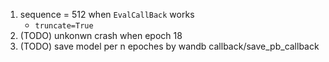 1. sequence = 512 when `EvalCallBack` works
    * `truncate=True`
2. (TODO) unkonwn crash when epoch 18
3. (TODO) save model per n epoches by wandb callback/save_pb_callback
